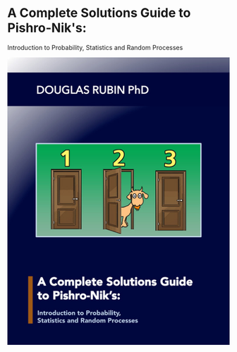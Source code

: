# A Complete Solutions Guide to Pishro-Nik's:
Introduction to Probability, Statistics and Random Processes

![book_cover](/book_cover/book_cover_mini.jpg)
